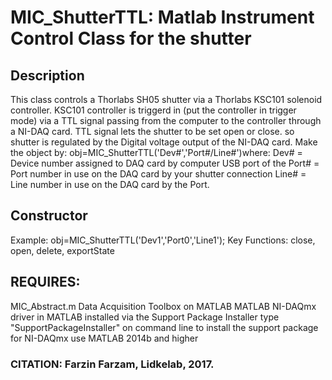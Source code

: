 # MIC_ShutterTTL: Matlab Instrument Control Class for the shutter
## Description
This class controls a Thorlabs SH05 shutter via a Thorlabs KSC101
solenoid controller. KSC101 controller is triggerd in
(put the controller in trigger mode) via a TTL signal passing
from the computer to the controller through a NI-DAQ card.
TTL signal lets the shutter to be set open or close.
so shutter is regulated by the Digital voltage output of the NI-DAQ card.
Make the object by: obj=MIC_ShutterTTL('Dev#','Port#/Line#')where:
Dev# = Device number assigned to DAQ card by computer USB port of the
Port# = Port number in use on the DAQ card by your shutter connection
Line# = Line number in use on the DAQ card by the Port.
## Constructor
Example: obj=MIC_ShutterTTL('Dev1','Port0','Line1');
Key Functions:
close, open, delete, exportState
## REQUIRES:
MIC_Abstract.m
Data Acquisition Toolbox on MATLAB
MATLAB NI-DAQmx driver in MATLAB installed via the Support Package Installer
type "SupportPackageInstaller" on command line to install the
support package for NI-DAQmx use MATLAB 2014b and higher
### CITATION: Farzin Farzam, Lidkelab, 2017.
